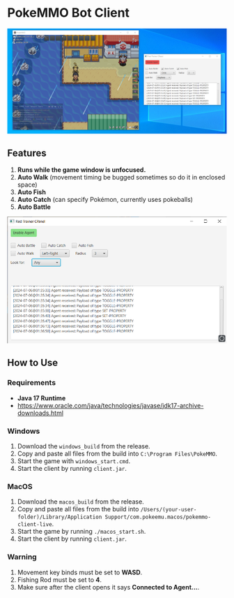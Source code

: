 # PokeMMO Bot Client

![PokeMMO Bot Client](img/img.png)

## Features
1. **Runs while the game window is unfocused.**
2. **Auto Walk** (movement timing be bugged sometimes so do it in enclosed space)
3. **Auto Fish**
4. **Auto Catch** (can specify Pokémon, currently uses pokeballs)
5. **Auto Battle**

![GUI](img/gui.png)

## How to Use

### Requirements
- **Java 17 Runtime**
- https://www.oracle.com/java/technologies/javase/jdk17-archive-downloads.html

### Windows
1. Download the `windows_build` from the release.
2. Copy and paste all files from the build into `C:\Program Files\PokeMMO`.
3. Start the game with `windows_start.cmd`.
4. Start the client by running `client.jar`.

### MacOS
1. Download the `macos_build` from the release.
2. Copy and paste all files from the build into `/Users/(your-user-folder)/Library/Application Support/com.pokeemu.macos/pokemmo-client-live`.
3. Start the game by running `./macos_start.sh`.
4. Start the client by running `client.jar`.

### Warning
1. Movement key binds must be set to **WASD**.
2. Fishing Rod must be set to **4**.
3. Make sure after the client opens it says **Connected to Agent...**.
